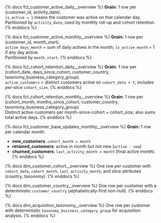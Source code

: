 {% docs fct_customer_active_daily__overview %}
**Grain:** 1 row per (customer_id, activity_date).  
`is_active = 1` means the customer was active on that calendar day.  
Partitioned by `activity_date`; used by monthly roll-up and cohort retention.
{% enddocs %}

{% docs fct_customer_active_monthly__overview %}
**Grain:** 1 row per (customer_id, month_start).  
`active_days_month` = sum of daily actives in the month; `is_active_month` = 1 if any day active.  
Partitioned by `month_start`.
{% enddocs %}

{% docs fct_cohort_retention_daily__overview %}
**Grain:** 1 row per (cohort_date, days_since_cohort, customer_country, taxonomy_business_category_group).  
`active_customers` = distinct customers active on `cohort_date + t`; includes per-slice `cohort_size`.
{% enddocs %}

{% docs fct_cohort_retention_monthly__overview %}
**Grain:** 1 row per (cohort_month, months_since_cohort, customer_country, taxonomy_business_category_group).  
Distinct active customers per month-since-cohort + cohort_size; also sums total active days.
{% enddocs %}

{% docs fct_customer_base_updates_monthly__overview %}
**Grain:** 1 row per calendar month.  
- **new_customers**: `cohort_month = month`  
- **retained_customers**: active in month but not new (`active - new`)  
- **churned_customers**: `last_activity_month = month` (final active month).
{% enddocs %}

{% docs dim_customer_cohort__overview %}
One row per customer with `cohort_date`, `cohort_month`, `last_activity_month`, and slice attributes (country, taxonomy).
{% enddocs %}

{% docs dim_customer_country__overview %}
One row per customer with a deterministic `customer_country` (alphabetically-first non-null).
{% enddocs %}

{% docs dim_acquisition_taxonomy__overview %}
One row per customer with deterministic `taxonomy_business_category_group` for acquisition analysis.
{% enddocs %}
